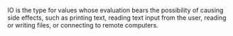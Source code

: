 IO is the type for values whose evaluation bears the possibility of causing side effects, such as printing text, reading text input from the user, reading or writing files, or connecting to remote computers.


